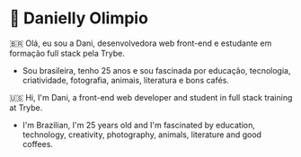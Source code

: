 # :purple_heart:  Danielly Olimpio

:brazil: Olá, eu sou a Dani, desenvolvedora web front-end e estudante em formação full stack pela Trybe.
- Sou brasileira, tenho 25 anos e sou fascinada por educação, tecnologia, criatividade, fotografia, animais, literatura e bons cafés. 

:us: Hi, I'm Dani, a front-end web developer and student in full stack training at Trybe.
- I'm Brazilian, I'm 25 years old and I'm fascinated by education, technology, creativity, photography, animals, literature and good coffees.

